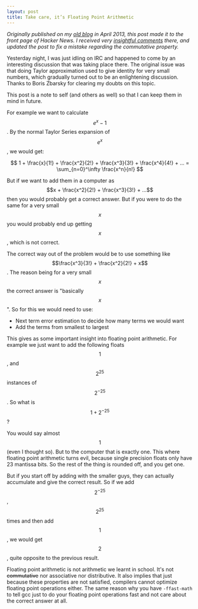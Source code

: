 ```yaml
---
layout: post
title: Take care, it’s Floating Point Arithmetic
---
```


<script src="https://cdn.mathjax.org/mathjax/latest/MathJax.js?config=TeX-AMS-MML_HTMLorMML" type="text/javascript"></script>

_Originally published on my [old blog](https://thelimbeck.wordpress.com/2013/04/12/take-care-its-floating-point-arithmetic/) in April 2013, this post made it to the front page of Hacker News. I received very [insightful comments](https://news.ycombinator.com/item?id=5538365) there, and updated the post to fix a mistake regarding the commutative property._

Yesterday night, I was just idling on IRC and happened to come by an interesting discussion that was taking place there. The original issue was that doing Taylor approximation used to give identity for very small numbers, which gradually turned out to be an enlightening discussion. Thanks to Boris Zbarsky for clearing my doubts on this topic.

This post is a note to self (and others as well) so that I can keep them in mind in future.

For example we want to calculate $$e^x - 1$$. By the normal Taylor Series expansion of $$e^x$$, we would get:

$$
1 + \frac{x}{1!} + \frac{x^2}{2!} + \frac{x^3}{3!} + \frac{x^4}{4!} + ... = \sum_{n=0}^\infty \frac{x^n}{n!}
$$

But if we want to add them in a computer as $$x + \frac{x^2}{2!} + \frac{x^3}{3!} + ...$$ then you would probably get a correct answer. But if you were to do the same for a very small $$x$$ you would probably end up getting $$x$$, which is not correct.

The correct way out of the problem would be to use something like $$\frac{x^3}{3!} + \frac{x^2}{2!} + x$$. The reason being for a very small $$x$$ the correct answer is "basically $$x$$". So for this we would need to use:

* Next term error estimation to decide how many terms we would want
* Add the terms from smallest to largest

This gives as some important insight into floating point arithmetic. For example we just want to add the following floats $$1$$, and $$2^{25}$$ instances of $$2^{-25}$$. So what is $$1 + 2^{-25}$$?

You would say almost $$1$$ (even I thought so). But to the computer that is exactly one. This where floating point arithmetic turns evil, because single precision floats only have 23 mantissa bits. So the rest of the thing is rounded off, and you get one.

But if you start off by adding with the smaller guys, they can actually accumulate and give the correct result. So if we add $$2^{-25}$$, $$2^{25}$$ times and then add $$1$$, we would get $$2$$, quite opposite to the previous result.

Floating point arithmetic is not arithmetic we learnt in school. It's not ~~commutative~~ nor associative nor distributive. It also implies that just because these properties are not satisfied, compilers cannot optimize floating point operations either. The same reason why you have `-ffast-math` to tell gcc just to do your floating point operations fast and not care about the correct answer at all.
